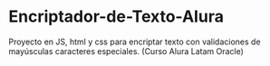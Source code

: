 # Encriptador-de-Texto-Alura
Proyecto en JS, html y css para encriptar texto con validaciones de mayúsculas caracteres especiales. (Curso Alura Latam Oracle)
